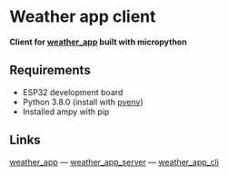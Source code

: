 # Weather app client

**Client for [weather_app](https://github.com/MichalUSER/weather_app) built with micropython**

## Requirements

- ESP32 development board
- Python 3.8.0 (install with [pyenv](https://github.com/pyenv/pyenv))
- Installed ampy with pip

## Links

[weather_app](https://github.com/MichalUSER/weather_app)
— [weather_app_server](https://github.com/MichalUSER/weather_app_server)
— [weather_app_cli](https://github.com/MichalUSER/weather_app_cli)
